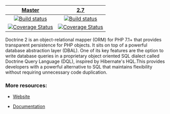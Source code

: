 | [Master][Master] | [2.7][2.7] |
|:----------------:|:----------:|
| [![Build status][Master image]][Master] | [![Build status][2.7 image]][2.7] |
| [![Coverage Status][Master coverage image]][Master coverage] | [![Coverage Status][2.7 coverage image]][2.7 coverage] |

Doctrine 2 is an object-relational mapper (ORM) for PHP 7.1+ that provides transparent persistence
for PHP objects. It sits on top of a powerful database abstraction layer (DBAL). One of its key features
are the option to write database queries in a proprietary object oriented SQL dialect called Doctrine Query Language (DQL),
inspired by Hibernate's HQL.This provides developers with a powerful alternative to SQL that maintains flexibility
without requiring unnecessary code duplication.


### More resources:

* [Website](http://www.doctrine-project.org)
* [Documentation](http://docs.doctrine-project.org/projects/doctrine-orm/en/latest/index.html)


  [Master image]: https://img.shields.io/travis/doctrine/orm/master.svg?style=flat-square
  [Master]: https://travis-ci.org/doctrine/orm
  [Master coverage image]: https://codecov.io/gh/doctrine/orm/branch/master/graph/badge.svg
  [Master coverage]: https://codecov.io/gh/doctrine/orm/branch/master
  [2.7 image]: https://img.shields.io/travis/doctrine/orm/2.7.svg?style=flat-square
  [2.7]: https://github.com/doctrine/orm/tree/2.7
  [2.7 coverage image]: https://codecov.io/gh/doctrine/orm/branch/2.7/graph/badge.svg
  [2.7 coverage]: https://codecov.io/gh/doctrine/orm/branch/2.7
